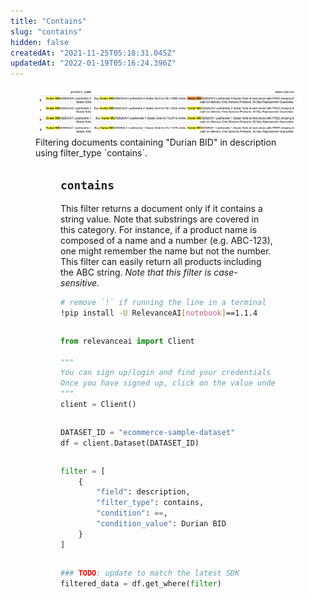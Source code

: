 ```yaml
---
title: "Contains"
slug: "contains"
hidden: false
createdAt: "2021-11-25T05:18:31.045Z"
updatedAt: "2022-01-19T05:16:24.396Z"
---
```

<figure>
<img src="https://github.com/RelevanceAI/RelevanceAI-readme-docs/blob/v1.1.4/docs_template/GENERAL_FEATURES/_assets/contains.png?raw=true" width="2048" alt="contains.png" />
<figcaption>Filtering documents containing "Durian BID" in description using filter_type `contains`.</figcaption>
<figure>


## `contains`

This filter returns a document only if it contains a string value. Note that substrings are covered in this category. For instance, if a product name is composed of a name and a number (e.g. ABC-123), one might remember the name but not the number. This filter can easily return all products including the ABC string.
*Note that this filter is case-sensitive.*

```bash Bash
# remove `!` if running the line in a terminal
!pip install -U RelevanceAI[notebook]==1.1.4
```
```bash
```

```python Python (SDK)
from relevanceai import Client

"""
You can sign up/login and find your credentials here: https://cloud.relevance.ai/sdk/api
Once you have signed up, click on the value under `Activation token` and paste it here
"""
client = Client()
```
```python
```

```python Python (SDK)
DATASET_ID = "ecommerce-sample-dataset"
df = client.Dataset(DATASET_ID)
```
```python
```

```python Python (SDK)
filter = [
    {
        "field": description,
        "filter_type": contains,
        "condition": ==,
        "condition_value": Durian BID
    }
]
```
```python
```

```python Python (SDK)
### TODO: update to match the latest SDK
filtered_data = df.get_where(filter)
```
```python
```


